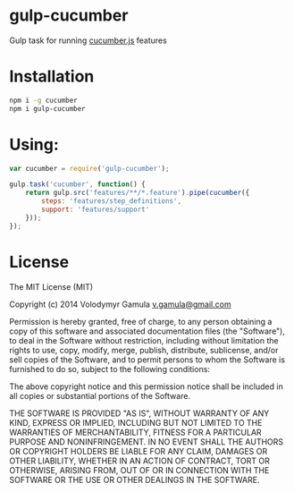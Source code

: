 gulp-cucumber
==
Gulp task for running [cucumber.js](https://github.com/cucumber/cucumber-js) features

Installation
==
```sh
npm i -g cucumber
npm i gulp-cucumber
```

Using:
==
```js
var cucumber = require('gulp-cucumber');

gulp.task('cucumber', function() {
    return gulp.src('features/**/*.feature').pipe(cucumber({
        steps: 'features/step_definitions',
        support: 'features/support'
    }));
});
```
License
==
The MIT License (MIT)

Copyright (c) 2014 Volodymyr Gamula v.gamula@gmail.com

Permission is hereby granted, free of charge, to any person obtaining a copy
of this software and associated documentation files (the "Software"), to deal
in the Software without restriction, including without limitation the rights
to use, copy, modify, merge, publish, distribute, sublicense, and/or sell
copies of the Software, and to permit persons to whom the Software is
furnished to do so, subject to the following conditions:

The above copyright notice and this permission notice shall be included in
all copies or substantial portions of the Software.

THE SOFTWARE IS PROVIDED "AS IS", WITHOUT WARRANTY OF ANY KIND, EXPRESS OR
IMPLIED, INCLUDING BUT NOT LIMITED TO THE WARRANTIES OF MERCHANTABILITY,
FITNESS FOR A PARTICULAR PURPOSE AND NONINFRINGEMENT. IN NO EVENT SHALL THE
AUTHORS OR COPYRIGHT HOLDERS BE LIABLE FOR ANY CLAIM, DAMAGES OR OTHER
LIABILITY, WHETHER IN AN ACTION OF CONTRACT, TORT OR OTHERWISE, ARISING FROM,
OUT OF OR IN CONNECTION WITH THE SOFTWARE OR THE USE OR OTHER DEALINGS IN
THE SOFTWARE.
